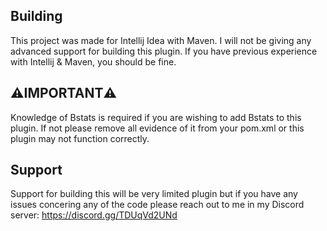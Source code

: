 Building
--------
This project was made for Intellij Idea with Maven. I will not be giving any advanced support for building this plugin. If you have previous experience with Intellij & Maven, you should be fine.


:warning:IMPORTANT:warning:
--------
Knowledge of Bstats is required if you are wishing to add Bstats to this plugin. If not please remove all evidence of it from your pom.xml or this plugin may not function correctly.


Support
--------
Support for building this will be very limited plugin but if you have any issues concering any of the code please reach out to me in my Discord server:
https://discord.gg/TDUqVd2UNd
